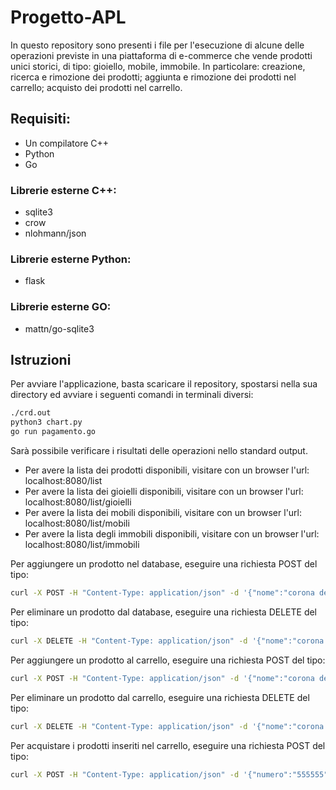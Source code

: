 # Progetto-APL

In questo repository sono presenti i file per l'esecuzione di alcune delle operazioni previste in una piattaforma di e-commerce che vende prodotti unici storici, di tipo: gioiello, mobile, immobile. In particolare: creazione, ricerca e rimozione dei prodotti; aggiunta e rimozione dei prodotti nel carrello; acquisto dei prodotti nel carrello.

## Requisiti:

- Un compilatore C++
- Python
- Go

### Librerie esterne C++:

- sqlite3
- crow
- nlohmann/json

### Librerie esterne Python:

- flask

### Librerie esterne GO:

- mattn/go-sqlite3

## Istruzioni

Per avviare l'applicazione, basta scaricare il repository, spostarsi nella sua directory ed avviare i seguenti comandi in terminali diversi:

```bash
./crd.out
python3 chart.py
go run pagamento.go
```
Sarà possibile verificare i risultati delle operazioni nello standard output.

- Per avere la lista dei prodotti disponibili, visitare con un browser l'url: localhost:8080/list
- Per avere la lista dei gioielli disponibili, visitare con un browser l'url: localhost:8080/list/gioielli
- Per avere la lista dei mobili disponibili, visitare con un browser l'url: localhost:8080/list/mobili
- Per avere la lista degli immobili disponibili, visitare con un browser l'url: localhost:8080/list/immobili

Per aggiungere un prodotto nel database, eseguire una richiesta POST del tipo:

```bash
curl -X POST -H "Content-Type: application/json" -d '{"nome":"corona del re", "tipo":"gioiello", "prezzo":400}' http://localhost:8080/insert
```

Per eliminare un prodotto dal database, eseguire una richiesta DELETE del tipo:

```bash
curl -X DELETE -H "Content-Type: application/json" -d '{"nome":"corona del re"}' http://localhost:8080/delete
```

Per aggiungere un prodotto al carrello, eseguire una richiesta POST del tipo:

```bash
curl -X POST -H "Content-Type: application/json" -d '{"nome":"corona del re"}' http://localhost:8081/chart/add
```

Per eliminare un prodotto dal carrello, eseguire una richiesta DELETE del tipo:

```bash
curl -X DELETE -H "Content-Type: application/json" -d '{"nome":"corona del re"}' http://localhost:8081/chart/delete
```

Per acquistare i prodotti inseriti nel carrello, eseguire una richiesta POST del tipo:

```bash
curl -X POST -H "Content-Type: application/json" -d '{"numero":"555555", "scadenza":"5-05", "cvc:"555"}' http://localhost:8082/payment
```


